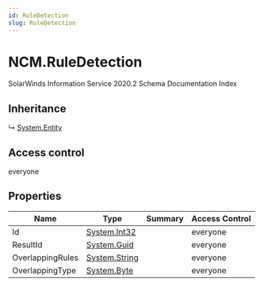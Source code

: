 ```yaml
---
id: RuleDetection
slug: RuleDetection
---
```


# NCM.RuleDetection

SolarWinds Information Service 2020.2 Schema Documentation Index

## Inheritance

↳ [System.Entity](./../System/Entity)

## Access control

everyone

## Properties

| Name | Type | Summary | Access Control |
| ------ | ------ | ------ | ------ |
| Id | [System.Int32](https://docs.microsoft.com/en-us/dotnet/api/system.int32) |  | everyone |
| ResultId | [System.Guid](https://docs.microsoft.com/en-us/dotnet/api/system.guid) |  | everyone |
| OverlappingRules | [System.String](https://docs.microsoft.com/en-us/dotnet/api/system.string) |  | everyone |
| OverlappingType | [System.Byte](https://docs.microsoft.com/en-us/dotnet/api/system.byte) |  | everyone |

